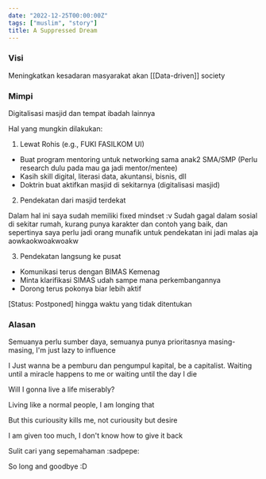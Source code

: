 ```yaml
---
date: "2022-12-25T00:00:00Z"
tags: ["muslim", "story"]
title: A Suppressed Dream
---
```


### Visi

Meningkatkan kesadaran masyarakat akan [[Data-driven]] society 

### Mimpi

Digitalisasi masjid dan tempat ibadah lainnya

Hal yang mungkin dilakukan:

1. Lewat Rohis (e.g., FUKI FASILKOM UI)

- Buat program mentoring untuk networking sama anak2 SMA/SMP (Perlu research dulu pada mau ga jadi mentor/mentee)
- Kasih skill digital, literasi data, akuntansi, bisnis, dll
- Doktrin buat aktifkan masjid di sekitarnya (digitalisasi masjid)

2. Pendekatan dari masjid terdekat

Dalam hal ini saya sudah memiliki fixed mindset :v Sudah gagal dalam sosial di sekitar rumah, kurang punya karakter dan contoh yang baik, dan sepertinya saya perlu jadi orang munafik untuk pendekatan ini jadi malas aja aowkaokwoakwoakw

3. Pendekatan langsung ke pusat

- Komunikasi terus dengan BIMAS Kemenag
- Minta klarifikasi SIMAS udah sampe mana perkembangannya
- Dorong terus pokonya biar lebih aktif


[Status: Postponed] hingga waktu yang tidak ditentukan

### Alasan

Semuanya perlu sumber daya, semuanya punya prioritasnya masing-masing, I'm just lazy to influence

I Just wanna be a pemburu dan pengumpul kapital, be a capitalist. Waiting until a miracle happens to me or waiting until the day I die

Will I gonna live a life miserably? 

Living like a normal people, I am longing that

But this curiousity kills me, not curiousity but desire

I am given too much, I don't know how to give it back

Sulit cari yang sepemahaman :sadpepe:

So long and goodbye :D